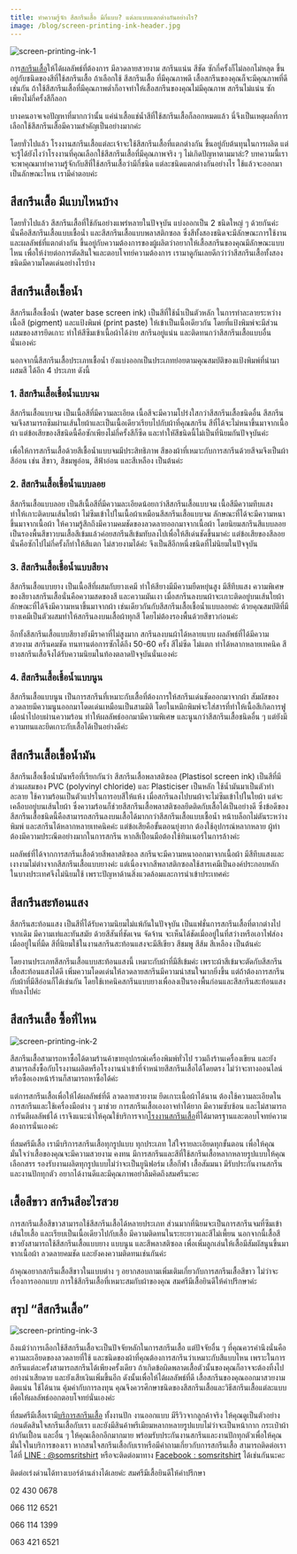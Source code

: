 ```yaml
---
title: ทำความรู้จัก สีสกรีนเสื้อ มีกี่แบบ? แต่ละแบบแตกต่างกันอย่างไร?
image: /blog/screen-printing-ink-header.jpg
---
```

![screen-printing-ink-1](/blog/screen-printing-ink-1.jpg)

การ[สกรีนเสื้อ](screen-t-shirt-service)ให้ได้ผลลัพธ์ที่ต้องการ มีลวดลายสวยงาม สกรีนแน่น สีชัด ซักกี่ครั้งก็ไม่ลอกไม่หลุด ขึ้นอยู่กับชนิดของสีที่ใช้สกรีนเสื้อ ถ้าเลือกใช้ สีสกรีนเสื้อ ที่มีคุณภาพดี เสื้อสกรีนของคุณก็จะมีคุณภาพที่ดีเช่นกัน ถ้าใช้สีสกรีนเสื้อที่มีคุณภาพต่ำก็อาจทำให้เสื้อสกรีนของคุณไม่มีคุณภาพ สกรีนไม่แน่น ซักเพียงไม่กี่ครั้งสีก็ลอก

บางคนอาจเจอปัญหาที่มากกว่านั้น แค่นำเสื้อแช่น้ำสีที่ใช้สกรีนเสื้อก็ลอกหมดแล้ว นี่จึงเป็นเหตุผลที่การเลือกใช้สีสกรีนเสื้อมีความสำคัญเป็นอย่างมากค่ะ

โดยทั่วไปแล้ว โรงงานสกรีนเสื้อแต่ละเจ้าจะใช้สีสกรีนเสื้อที่แตกต่างกัน ขึ้นอยู่กับต้นทุนในการผลิต แต่จะรู้ได้ยังไงว่าโรงงานที่คุณเลือกใช้สีสกรีนเสื้อที่มีคุณภาพจริง ๆ ไม่เกิดปัญหาตามมาล่ะ? บทความนี้เราจะพาคุณมาทำความรู้จักกับสีที่ใช้สกรีนเสื้อว่ามีกี่ชนิด แต่ละชนิดแตกต่างกันอย่างไร ใช้แล้วจะออกมาเป็นลักษณะไหน เรามีคำตอบค่ะ

## สีสกรีนเสื้อ มีแบบไหนบ้าง

โดยทั่วไปแล้ว สีสกรีนเสื้อที่ใช้กันอย่างแพร่หลายในปัจจุบัน แบ่งออกเป็น 2 ชนิดใหญ่ ๆ ด้วยกันค่ะ นั่นคือสีสกรีนเสื้อแบบเชื้อน้ำ และสีสกรีนเสื้อแบบพลาสติกซอล ซึ่งสีทั้งสองชนิดจะมีลักษณะการใช้งานและผลลัพธ์ที่แตกต่างกัน  ขึ้นอยู่กับความต้องการของผู้ผลิตว่าอยากให้เสื้อสกรีนของคุณมีลักษณะแบบไหน เพื่อให้ง่ายต่อการตัดสินใจและตอบโจทย์ความต้องการ เรามาดูกันเลยดีกว่าว่าสีสกรีนเสื้อทั้งสองชนิดมีความโดดเด่นอย่างไรบ้าง

## สีสกรีนเสื้อเชื้อน้ำ

สีสกรีนเสื้อเชื้อน้ำ (water base screen ink) เป็นสีที่ใช้น้ำเป็นตัวหลัก ในการทำละลายระหว่างเนื้อสี (pigment) และแป้งพิมพ์ (print paste) ให้เข้าเป็นเนื้อเดียวกัน โดยที่แป้งพิมพ์จะมีส่วนผสมของสารยึดเกาะ ทำให้สีซึมเข้าเนื้อผ้าได้ง่าย สกรีนอยู่แน่น และติดทนกว่าสีสกรีนเสื้อแบบอื่นนั่นเองค่ะ 

นอกจากนี้สีสกรีนเสื้อประเภทเชื้อน้ำ ยังแบ่งออกเป็นประเภทย่อยตามคุณสมบัติของแป้งพิมพ์ที่นำมาผสมสี ได้อีก 4 ประเภท ดังนี้

### 1. สีสกรีนเสื้อเชื้อน้ำแบบจม

สีสกรีนเสื้อแบบจม เป็นเนื้อสีที่มีความละเอียด เนื้อสีจะมีความโปร่งใสกว่าสีสกรีนเสื้อชนิดอื่น สีสกรีนจมจึงสามารถซึมผ่านเส้นใยผ้าและเป็นเนื้อเดียวเรียบไปกับผ้าที่คุณสกรีน สีที่ได้จะไม่หนาขึ้นมาจากเนื้อผ้า แต่ข้อเสียของสีชนิดนี้คือซักเพียงไม่กี่ครั้งสีก็ซีด และทำใหัสีชนิดนี้ไม่เป็นที่นิยมกันปัจจุบันค่ะ

เพื่อให้การสกรีนเสื้อด้วยสีเชื้อน้ำแบบจมมีประสิทธิภาพ สีของผ้าที่เหมาะกับการสกรีนด้วยสีจมจึงเป็นผ้าสีอ่อน เช่น สีขาว, สีชมพูอ่อน, สีฟ้าอ่อน และสีเหลือง เป็นต้นค่ะ

### 2. สีสกรีนเสื้อเชื้อน้ำแบบลอย

สีสกรีนเสื้อแบบลอย เป็นสีเนื้อสีที่มีความละเอียดน้อยกว่าสีสกรีนเสื้อแบบจม เนื้อสีมีความทึบแสง ทำให้เกาะติดบนเส้นใยผ้า ไม่ซึมเข้าไปในเนื้อผ้าเหมือนสีสกรีนเสื้อแบบจม ลักษณะที่ได้จะมีความหนาขึ้นมาจากเนื้อผ้า ให้ความรู้สึกถึงมีความคมชัดของลวดลายออกมาจากเนื้อผ้า โดยนิยมสกรีนสีแบบลอยเป็นรองพื้นสีขาวบนเสื้อสีเข้มแล้วค่อยสกรีนสีเข้มทับลงไปเพื่อให้สีเด่นชัดขึ้นมาค่ะ แต่ข้อเสียของสีลอยนั่นคือซักไปไม่กี่ครั้งก็ทำให้สีแตก ไม่สวยงามได้ค่ะ จึงเป็นสีอีกหนึ่งชนิดที่ไม่นิยมในปัจจุบัน

### 3. สีสกรีนเสื้อเชื้อน้ำแบบสียาง

สีสกรีนเสื้อแบบยาง เป็นเนื้อสีที่ผสมกับยางเคมี ทำให้สียางมีมีความยืดหยุ่นสูง มีสีทึบแสง ความพิเศษของสียางสกรีนเสื้อนั่นคือความสดของสี และความมันเงา เมื่อสกรีนลงบนผ้าจะเกาะติดอยู่บนเส้นใยผ้า ลักษณะที่ได้จึงมีความหนาขึ้นมาจากผ้า เช่นเดียวกันกับสีสกรีนเสื้อเชื้อน้ำแบบลอยค่ะ ด้วยคุณสมบัติที่มียางเคมีเป็นตัวผสมทำให้สกรีนลงบนเสื้อผ้าทุกสี โดยไม่ต้องรองพื้นด้วยสีขาวก่อนค่ะ

อีกทั้งสีสกรีนเสื้อแบบสียางยังมีราคาที่ไม่สูงมาก สกรีนลงบนผ้าได้หลายแบบ ผลลัพธ์ที่ได้มีความสวยงาม สกรีนคมชัด ทนทานต่อการซักได้ถึง 50-60 ครั้ง สีไม่ซีด ไม่แตก ทำได้หลากหลายเทคนิค สียางสกรีนเสื้อจึงได้รับความนิยมในท้องตลาดปัจจุบันนั่นเองค่ะ

### 4. สีสกรีนเสื้อเชื้อน้ำแบบนูน

สีสกรีนเสื้อแบบนูน เป็นการสกรีนที่เหมาะกับเสื้อที่ต้องการให้สกรีนเด่นชัดออกมาจากผ้า สัมผัสของลวดลายมีความนูนออกมาโดดเด่นเหมือนเป็นสามมิติ โดยในหมึกพิมพ์จะใส่สารที่ทำให้เนื้อสีเกิดการฟูเมื่อนำไปอบผ่านความร้อน ทำให้ผลลัพธ์ออกมามีความพิเศษ และนูนกว่าสีสกรีนเสื้อชนิดอื่น ๆ แต่ยังมีความทนและยึดเกาะกับเสื้อได้เป็นอย่างดีค่ะ

## สีสกรีนเสื้อเชื้อน้ำมัน

สีสกรีนเสื้อเชื้อน้ำมันหรือที่เรียกกันว่า สีสกรีนเสื้อพลาสติซอล (Plastisol screen ink) เป็นสีที่มีส่วนผสมของ PVC (polyvinyl chloride) และ Plasticiser เป็นหลัก ใช้น้ำมันมาเป็นตัวทำละลาย ใช้ความร้อนเป็นตัวแปรในการอบสีให้แห้ง เมื่อสกรีนลงไปบนผ้าจะไม่ซึมเข้าไปในใยผ้า แต่จะเคลือบอยู่บนเส้นใยผ้า ซึ่งความร้อนก็ช่วยสีสกรีนเสื้อพลาสติซอลยึดติดกับเสื้อได้เป็นอย่างดี ซึ่งข้อดีของสีสกรีนเสื้อชนิดนี้คือสามารถสกรีนลงบนเสื้อได้มากกว่าสีสกรีนเสื้อแบบเชื้อน้ำ หน้าบล็อกไม่ตันระหว่างพิมพ์ และสกรีนได้หลากหลายเทคนิคค่ะ แต่ข้อเสียคือขั้นตอนยุ่งยาก ต้องใช้อุปกรณ์หลากหลาย ผู้ทำต้องมีความประณีตอย่างมากในการสกรีน หากสีเปื้อนมือต้องใช้ทินเนอร์ในการล้างค่ะ

ผลลัพธ์ที่ได้จากการสกรีนเสื้อด้วยสีพลาสติซอล สกรีนจะมีความหนาออกมาจากเนื้อผ้า มีสีทึบแสงและเงางามไม่ต่างจากสีสกรีนเสื้อแบบยางค่ะ แต่เนื่องจากสีพลาสติกซอลใช้สารเคมีเป็นองค์ประกอบหลัก ในบางประเทศจึงไม่นิยมใช้ เพราะปัญหาด้านสิ่งแวดล้อมและการนำเข้าประเทศค่ะ

## สีสกรีนสะท้อนแสง

สีสกรีนสะท้อนแสง เป็นสีที่ได้รับความนิยมไม่แพ้กันในปัจจุบัน เป็นแฟชั่นการสกรีนเสื้อที่ตากต่างไปจากเดิม มีความเท่และทันสมัย ด้วยสีสันที่ชัดเจน จัดจ้าน จะเห็นได้ชัดเมื่ออยู่ในที่สว่างหรือเอาไฟส่องเมื่ออยู่ในที่มืด สีที่นิยมใช้ในงานสกรีนสะท้อนแสงจะมีสีเขียว สีชมพู สีส้ม สีเหลือง เป็นต้นค่ะ

โดยงานประเภทสีสกรีนเสื้อแบบสะท้อนแสงนี้ เหมาะกับผ้าที่มีสีเข้มค่ะ เพราะผ้าสีเข้มจะตัดกับสีสกรีนเสื้อสะท้อนแสงได้ดี เพิ่มความโดดเด่นให้ลวดลายสกรีนมีความน่าสนใจมากยิ่งขึ้น แต่ถ้าต้องการสกรีนกับผ้าที่มีสีอ่อนก็ได้เช่นกัน โดยใช้เทคนิคสกรีนแบบยางเพื่อลงเป็นรองพื้นก่อนและสีสกรีนสะท้อนแสงทับลงไปค่ะ

## สีสกรีนเสื้อ ซื้อที่ไหน

![screen-printing-ink-2](/blog/screen-printing-ink-2.jpg)

สีสกรีนเสื้อสามารถหาซื้อได้ตามร้านค้าขายอุปกรณ์เครื่องพิมพ์ทั่วไป รวมถึงร้านเครื่องเขียน และยังสามารถสั่งซื้อกับโรงงานผลิตหรือโรงงานนำเข้าที่จำหน่ายสีสกรีนเสื้อได้โดยตรง ไม่ว่าจะทางออนไลน์หรือซื้อเองหน้าร้านก็สามารถหาซื้อได้ค่ะ 

แต่การสกรีนเสื้อเพื่อให้ได้ผลลัพธ์ที่ดี ลวดลายสวยงาม ยึดเกาะเนื้อผ้าได้นาน ต้องใช้ความละเอียดในการสกรีนและใช้เครื่องมือต่าง ๆ มาช่วย การสกรีนเสื้อเองอาจทำได้ยาก มีความซับซ้อน และไม่สามารถการันตีผลลัพธ์ได้ เราจึงแนะนำให้คุณใช้บริการจาก[โรงงานสกรีนเสื้อ](/)ที่ได้มาตรฐานและตอบโจทย์ความต้องการนั่นเองค่ะ

ที่สมศรีมีเสื้อ เรามีบริการสกรีนเสื้อทุกรูปแบบ ทุกประเภท ใส่ใจรายละเอียดทุกขั้นตอน เพื่อให้คุณมั่นใจว่าเสื้อของคุณจะมีความสวยงาม คงทน มีการสกรีนและสีที่ใช้สกรีนเสื้อหลากหลายรูปแบบให้คุณเลือกสรร รองรับงานผลิตทุกรูปแบบไม่ว่าจะเป็นยูนิฟอร์ม เสื้อกีฬา เสื้อสัมมนา มีรับประกันงานสกรีนและงานปักทุกตัว อยากได้งานดีและมีคุณภาพอย่าลืมคิดถึงสมศรีนะคะ

## เสื้อสีขาว สกรีนสีอะไรสวย

การสกรีนเสื้อสีขาวสามารถใช้สีสกรีนเสื้อได้หลายประเภท ส่วนมากที่นิยมจะเป็นการสกรีนจมที่ซึมเข้าเส้นใยเสื้อ และเรียบเป็นเนื้อเดียวไปกับเสื้อ มีความติดทนในระยะยาวและสีไม่เพี้ยน นอกจากนี้เสื้อสีขาวยังสามารถใช้สีสกรีนเสื้อแบบยาง แบบนูน และสีพลาสติซอล เพื่อเพิ่มลูกเล่นให้เสื้อมีสัมผัสนูนขึ้นมาจากเนื้อผ้า ลวดลายคมชัด และยังคงความติดทนเช่นกันค่ะ 

ถ้าคุณอยากสกรีนเสื้อสีขาวในแบบต่าง ๆ อยากสอบถามเพิ่มเติมเกี่ยวกับการสกรีนเสื้อสีขาว ไม่ว่าจะเรื่องการออกแบบ การใช้สีกรีนเสื้อที่เหมาะสมกับผ้าของคุณ สมศรีมีเสื้อยินดีให้คำปรึกษาค่ะ

## สรุป “สีสกรีนเสื้อ”

![screen-printing-ink-3](/blog/screen-printing-ink-3.jpg)

ถึงแม้ว่าการเลือกใช้สีสกรีนเสื้อจะเป็นปัจจัยหลักในการสกรีนเสื้อ แต่ปัจจัยอื่น ๆ ที่คุณควรคำนึงนั่นคือความละเอียดของลวดลายที่ใช้ และชนิดของผ้าที่คุณต้องการสกรีนว่าเหมาะกับสีแบบไหน เพราะในการสกรีนแต่ละครั้งสามารถสกรีนได้เพียงครั้งเดียว ถ้าเกิดข้อผิดพลาดเสื้อตัวนั้นของคุณก็อาจจะต้องทิ้งไปอย่างน่าเสียดาย และยังเสียเงินเพิ่มขึ้นอีก ดังนั้นเพื่อให้ได้ผลลัพธ์ที่ดี เสื้อสกรีนของคุณออกมาสวยงาม ติดแน่น ใช้ได้นาน คุ้มค่ากับการลงทุน คุณจึงควรศึกษาชนิดของสีสกรีนเสื้อและวิธีสกรีนเสื้อแต่ละแบบ เพื่อให้ผลลัพธ์ออกตอบโจทย์นั่นเองค่ะ

ที่สมศรีมีเสื้อเรามี[บริการสกรีนเสื้อ](screen-t-shirt-service) ทั้งงานปัก งานออกแบบ มีรีวิวจากลูกค้าจริง ให้คุณดูเป็นตัวอย่างก่อนตัดสินใจสกรีนเสื้อกับเรา และยังมีสินค้าพรีเมียมหลากหลายรูปแบบไม่ว่าจะเป็นหน้ากาก กระเป๋าผ้า ผ้ากันเปื้อน และอื่น ๆ ให้คุณเลือกอีกมากมาย พร้อมรับประกันงานสกรีนและงานปักทุกตัวเพื่อให้คุณมั่นใจในบริการของเรา หากสนใจสกรีนเสื้อกับเราหรือมีคำถามเกี่ยวกับการสกรีนเสื้อ สามารถติดต่อเราได้ที่ [LINE : @somsritshirt](https://page.line.me/diz8986o?openQrModal=true) หรือจะติดต่อมาทาง [Facebook : somsritshirt](https://www.facebook.com/somsritshirt) ได้เช่นกันนะคะ

ติดต่อเร่งด่วนได้ทางเบอร์ด้านล่างได้เลยค่ะ สมศรีมีเสื้อยินดีให้คำปรึกษา

02 430 0678

066 112 6521

066 114 1399

063 421 6521